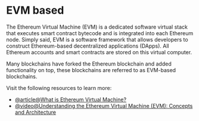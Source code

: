 # EVM based

The Ethereum Virtual Machine (EVM) is a dedicated software virtual stack that executes smart contract bytecode and is integrated into each Ethereum node. Simply said, EVM is a software framework that allows developers to construct Ethereum-based decentralized applications (DApps). All Ethereum accounts and smart contracts are stored on this virtual computer.

Many blockchains have forked the Ethereum blockchain and added functionality on top, these blockchains are referred to as EVM-based blockchains.

Visit the following resources to learn more:

- [@article@What is Ethereum Virtual Machine?](https://moralis.io/evm-explained-what-is-ethereum-virtual-machine/)
- [@video@Understanding the Ethereum Virtual Machine (EVM): Concepts and Architecture](https://www.youtube.com/watch?v=kCswGz9naZg)
